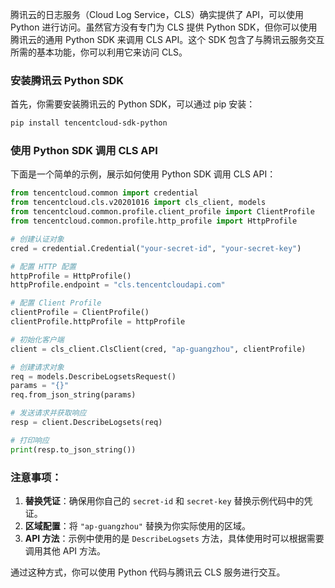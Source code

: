 腾讯云的日志服务（Cloud Log Service，CLS）确实提供了 API，可以使用 Python 进行访问。虽然官方没有专门为 CLS 提供 Python SDK，但你可以使用腾讯云的通用 Python SDK 来调用 CLS API。这个 SDK 包含了与腾讯云服务交互所需的基本功能，你可以利用它来访问 CLS。

### 安装腾讯云 Python SDK

首先，你需要安装腾讯云的 Python SDK，可以通过 pip 安装：

```bash
pip install tencentcloud-sdk-python
```

### 使用 Python SDK 调用 CLS API

下面是一个简单的示例，展示如何使用 Python SDK 调用 CLS API：

```python
from tencentcloud.common import credential
from tencentcloud.cls.v20201016 import cls_client, models
from tencentcloud.common.profile.client_profile import ClientProfile
from tencentcloud.common.profile.http_profile import HttpProfile

# 创建认证对象
cred = credential.Credential("your-secret-id", "your-secret-key")

# 配置 HTTP 配置
httpProfile = HttpProfile()
httpProfile.endpoint = "cls.tencentcloudapi.com"

# 配置 Client Profile
clientProfile = ClientProfile()
clientProfile.httpProfile = httpProfile

# 初始化客户端
client = cls_client.ClsClient(cred, "ap-guangzhou", clientProfile)

# 创建请求对象
req = models.DescribeLogsetsRequest()
params = "{}"
req.from_json_string(params)

# 发送请求并获取响应
resp = client.DescribeLogsets(req)

# 打印响应
print(resp.to_json_string())
```

### 注意事项：
1. **替换凭证**：确保用你自己的 `secret-id` 和 `secret-key` 替换示例代码中的凭证。
2. **区域配置**：将 `"ap-guangzhou"` 替换为你实际使用的区域。
3. **API 方法**：示例中使用的是 `DescribeLogsets` 方法，具体使用时可以根据需要调用其他 API 方法。

通过这种方式，你可以使用 Python 代码与腾讯云 CLS 服务进行交互。

